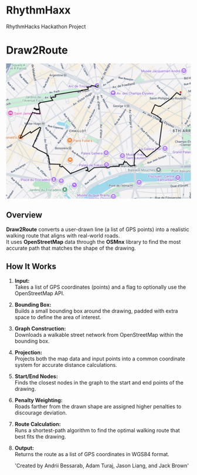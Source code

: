 # RhythmHaxx
RhythmHacks Hackathon Project
# Draw2Route
![Paris](./Image_2025-10-25_at_22.55.jpg)

## Overview
**Draw2Route** converts a user-drawn line (a list of GPS points) into a realistic walking route that aligns with real-world roads.  
It uses **OpenStreetMap** data through the **OSMnx** library to find the most accurate path that matches the shape of the drawing.

## How It Works
1. **Input:**  
   Takes a list of GPS coordinates (points) and a flag to optionally use the OpenStreetMap API.
2. **Bounding Box:**  
   Builds a small bounding box around the drawing, padded with extra space to define the area of interest.
3. **Graph Construction:**  
   Downloads a walkable street network from OpenStreetMap within the bounding box.
4. **Projection:**  
   Projects both the map data and input points into a common coordinate system for accurate distance calculations.
5. **Start/End Nodes:**  
   Finds the closest nodes in the graph to the start and end points of the drawing.
6. **Penalty Weighting:**  
   Roads farther from the drawn shape are assigned higher penalties to discourage deviation.
7. **Route Calculation:**  
   Runs a shortest-path algorithm to find the optimal walking route that best fits the drawing.
8. **Output:**  
   Returns the route as a list of GPS coordinates in WGS84 format.

   'Created by Andrii Bessarab, Adam Turaj, Jason Liang, and Jack Brown'
